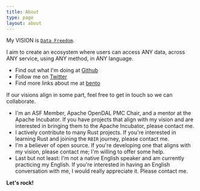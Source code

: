 ```yaml
---
title: About
type: page
layout: about
---
```


My VISION is [`Data Freedom`](https://xuanwo.io/2024/04-xuanwo-vision/).

I aim to create an ecosystem where users can access ANY data, across ANY service, using ANY method, in ANY language.

- Find out what I'm doing at [Github](https://github.com/Xuanwo)
- Follow me on [Twitter](https://twitter.com/OnlyXuanwo)
- Find more links about me at [bento](https://bento.me/xuanwo)

If our visions align in some part, feel free to get in touch so we can collaborate.

- I'm an ASF Member, Apache OpenDAL PMC Chair, and a mentor at the Apache Incubator. If you have projects that align with my vision and are interested in bringing them to the Apache Incubator, please contact me.
- I actively contribute to many Rust projects. If you're interested in learning Rust and joining the `RBIR` journey, please contact me.
- I'm a believer of open source. If you're developing one that aligns with my vision, please contact me; I'm willing to offer some help.
- Last but not least: I'm not a native English speaker and am currently practicing my English. If you're interested in having an English conversation with me, I would really appreciate it. Please contact me.

**Let's rock!**
